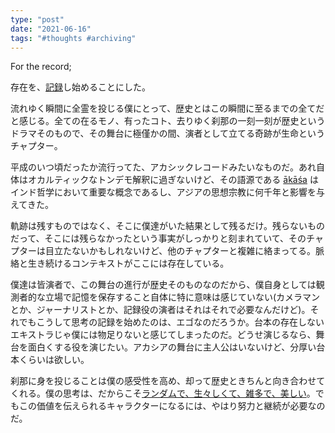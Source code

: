 ```yaml
---
type: "post"
date: "2021-06-16"
tags: "#thoughts #archiving"
---
```


For the record;

存在を、[記録](https://www.ted.com/talks/chris_fisher_why_we_should_archive_everything_on_the_planet)し始めることにした。

流れゆく瞬間に全霊を投じる僕にとって、歴史とはこの瞬間に至るまでの全てだと感じる。全ての在るモノ、有ったコト、去りゆく刹那の一刻一刻が歴史というドラマそのもので、その舞台に極僅かの間、演者として立てる奇跡が生命というチャプター。 

平成のいつ頃だったか流行ってた、アカシックレコードみたいなものだ。あれ自体はオカルティックなトンデモ解釈に過ぎないけど、その語源である [ākāśa](http://veda.wikidot.com/akasha) はインド哲学において重要な概念であるし、アジアの思想宗教に何千年と影響を与えてきた。

軌跡は残すものではなく、そこに僕達がいた結果として残るだけ。残らないものだって、そこには残らなかったという事実がしっかりと刻まれていて、そのチャプターは目立たないかもしれないけど、他のチャプターと複雑に絡まってる。脈絡と生き続けるコンテキストがここには存在している。

僕達は皆演者で、この舞台の進行が歴史そのものなのだから、僕自身としては観測者的な立場で記憶を保存すること自体に特に意味は感じていない(カメラマンとか、ジャーナリストとか、記録役の演者はそれはそれで必要なんだけど)。それでもこうして思考の記録を始めたのは、エゴなのだろうか。台本の存在しないエキストラじゃ僕には物足りないと感じてしまったのだ。どうせ演じるなら、舞台を面白くする役を演じたい。アカシアの舞台に主人公はいないけど、分厚い台本くらいは欲しい。

刹那に身を投じることは僕の感受性を高め、却って歴史ときちんと向き合わせてくれる。僕の思考は、だからこそ[ランダムで、生々しくて、雑多で、美しい](https://www.youtube.com/watch?v=JTEFKFiXSx4)。でもこの価値を伝えられるキャラクターになるには、やはり努力と継続が必要なのだ。
